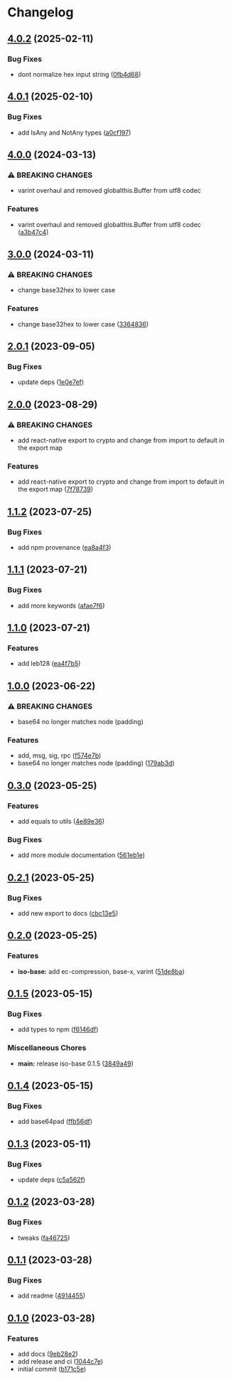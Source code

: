 # Changelog

## [4.0.2](https://github.com/hugomrdias/iso-repo/compare/iso-base-v4.0.1...iso-base-v4.0.2) (2025-02-11)


### Bug Fixes

* dont normalize hex input string ([0fb4d68](https://github.com/hugomrdias/iso-repo/commit/0fb4d6816b7c195e31c4db161eebba8ea454f4a0))

## [4.0.1](https://github.com/hugomrdias/iso-repo/compare/iso-base-v4.0.0...iso-base-v4.0.1) (2025-02-10)


### Bug Fixes

* add IsAny and NotAny types ([a0cf197](https://github.com/hugomrdias/iso-repo/commit/a0cf1979fda25b1ca6ef5128421fab338f2599f8))

## [4.0.0](https://github.com/hugomrdias/iso-repo/compare/iso-base-v3.0.0...iso-base-v4.0.0) (2024-03-13)


### ⚠ BREAKING CHANGES

* varint overhaul and removed globalthis.Buffer from utf8 codec

### Features

* varint overhaul and removed globalthis.Buffer from utf8 codec ([a3b47c4](https://github.com/hugomrdias/iso-repo/commit/a3b47c4a8e7890ffd1f7ffbb689ba1a8b80ac9c8))

## [3.0.0](https://github.com/hugomrdias/iso-repo/compare/iso-base-v2.0.1...iso-base-v3.0.0) (2024-03-11)


### ⚠ BREAKING CHANGES

* change base32hex to lower case

### Features

* change base32hex to lower case ([3364836](https://github.com/hugomrdias/iso-repo/commit/3364836a49ed2b3c993bdb2b882f1a6efe8542e0))

## [2.0.1](https://github.com/hugomrdias/iso-repo/compare/iso-base-v2.0.0...iso-base-v2.0.1) (2023-09-05)


### Bug Fixes

* update deps ([1e0e7ef](https://github.com/hugomrdias/iso-repo/commit/1e0e7ef49e0d48719672129d8aff5c4ddd225ad8))

## [2.0.0](https://github.com/hugomrdias/iso-repo/compare/iso-base-v1.1.2...iso-base-v2.0.0) (2023-08-29)


### ⚠ BREAKING CHANGES

* add react-native export to crypto and change from import to default in the export map

### Features

* add react-native export to crypto and change from import to default in the export map ([7f78739](https://github.com/hugomrdias/iso-repo/commit/7f78739ac4a2a3df9d800c4f7bc79932d66809ce))

## [1.1.2](https://github.com/hugomrdias/iso-repo/compare/iso-base-v1.1.1...iso-base-v1.1.2) (2023-07-25)


### Bug Fixes

* add npm provenance ([ea8a4f3](https://github.com/hugomrdias/iso-repo/commit/ea8a4f3125d0775e92ed03f804344be2be66f05c))

## [1.1.1](https://github.com/hugomrdias/iso-repo/compare/iso-base-v1.1.0...iso-base-v1.1.1) (2023-07-21)


### Bug Fixes

* add more keywords ([afae7f6](https://github.com/hugomrdias/iso-repo/commit/afae7f67131438477cfd235d3738d294d7592eb3))

## [1.1.0](https://github.com/hugomrdias/iso-repo/compare/iso-base-v1.0.0...iso-base-v1.1.0) (2023-07-21)


### Features

* add leb128 ([ea4f7b5](https://github.com/hugomrdias/iso-repo/commit/ea4f7b5939351ba546fcadd8dd9fa67ca323ca0b))

## [1.0.0](https://github.com/hugomrdias/iso-repo/compare/iso-base-v0.3.0...iso-base-v1.0.0) (2023-06-22)


### ⚠ BREAKING CHANGES

* base64 no longer matches node (padding)

### Features

* add, msg, sig, rpc ([f574e7b](https://github.com/hugomrdias/iso-repo/commit/f574e7bbba8fcc783f534a669ef156071afc804f))
* base64 no longer matches node (padding) ([179ab3d](https://github.com/hugomrdias/iso-repo/commit/179ab3d6cc10f5133d974896110e388d06ea7f7a))

## [0.3.0](https://github.com/hugomrdias/iso-repo/compare/iso-base-v0.2.1...iso-base-v0.3.0) (2023-05-25)


### Features

* add equals to utils ([4e89e36](https://github.com/hugomrdias/iso-repo/commit/4e89e3616b138f8912a20262ad6b0676348595ed))


### Bug Fixes

* add more module documentation ([561eb1e](https://github.com/hugomrdias/iso-repo/commit/561eb1e1747c417904786e088b78fa00e0347db4))

## [0.2.1](https://github.com/hugomrdias/iso-repo/compare/iso-base-v0.2.0...iso-base-v0.2.1) (2023-05-25)


### Bug Fixes

* add new export to docs ([cbc13e5](https://github.com/hugomrdias/iso-repo/commit/cbc13e5ecc106b45bef16f33bb78f246e7ede1dd))

## [0.2.0](https://github.com/hugomrdias/iso-repo/compare/iso-base-v0.1.5...iso-base-v0.2.0) (2023-05-25)


### Features

* **iso-base:** add ec-compression, base-x, varint ([51de8ba](https://github.com/hugomrdias/iso-repo/commit/51de8ba13dedfe7e194d2df0c647314d2340fce5))

## [0.1.5](https://github.com/hugomrdias/iso-repo/compare/iso-base-v0.1.4...iso-base-v0.1.5) (2023-05-15)


### Bug Fixes

* add types to npm ([f6146df](https://github.com/hugomrdias/iso-repo/commit/f6146dfff707c1d973e58805566eea2e3ff89d57))


### Miscellaneous Chores

* **main:** release iso-base 0.1.5 ([3849a49](https://github.com/hugomrdias/iso-repo/commit/3849a49eb867fbdaf3ed95173144b448d4a42f4c))

## [0.1.4](https://github.com/hugomrdias/iso-repo/compare/iso-base-v0.1.3...iso-base-v0.1.4) (2023-05-15)


### Bug Fixes

* add base64pad ([ffb56df](https://github.com/hugomrdias/iso-repo/commit/ffb56dfc40bd91484389a7b56eb1f8a6f4434133))

## [0.1.3](https://github.com/hugomrdias/iso-repo/compare/iso-base-v0.1.2...iso-base-v0.1.3) (2023-05-11)


### Bug Fixes

* update deps ([c5a562f](https://github.com/hugomrdias/iso-repo/commit/c5a562fd8219e99f602e5ac2400bdc0f0dd14336))

## [0.1.2](https://github.com/hugomrdias/iso-repo/compare/iso-base-v0.1.1...iso-base-v0.1.2) (2023-03-28)


### Bug Fixes

* tweaks ([fa46725](https://github.com/hugomrdias/iso-repo/commit/fa467256f88134b1bf0cec63874bc61dbde989a1))

## [0.1.1](https://github.com/hugomrdias/iso-repo/compare/iso-base-v0.1.0...iso-base-v0.1.1) (2023-03-28)


### Bug Fixes

* add readme ([4914455](https://github.com/hugomrdias/iso-repo/commit/4914455a9bafc0cf926ec4b36529254ffe04b9d0))

## [0.1.0](https://github.com/hugomrdias/iso-repo/compare/iso-base-v0.0.1...iso-base-v0.1.0) (2023-03-28)


### Features

* add docs ([9eb28e2](https://github.com/hugomrdias/iso-repo/commit/9eb28e226eb6b3eab914ef1cdf72fc0151d3ce72))
* add release and ci ([1044c7e](https://github.com/hugomrdias/iso-repo/commit/1044c7ed30db561ab89ae95ddbb2acd0a0a07a77))
* initial commit ([b171c5e](https://github.com/hugomrdias/iso-repo/commit/b171c5e70c9699a7361686dd8056b57809efd801))
